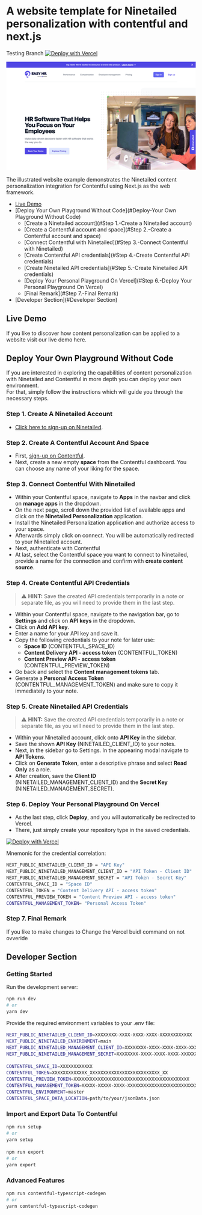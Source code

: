 #  A website template for Ninetailed personalization with contentful and next.js



Testing Branch
[![Deploy with Vercel](https://vercel.com/button)](https://vercel.com/new/clone?repository-url=https%3A%2F%2Fgithub.com%2Fninetailed-inc%2Fcontentful-next-starter-CSR%2Ftree%2Ftesting_deploy-routine&env=NEXT_PUBLIC_NINETAILED_CLIENT_ID,NEXT_PUBLIC_NINETAILED_MANAGEMENT_CLIENT_ID,NEXT_PUBLIC_NINETAILED_MANAGEMENT_SECRET,CONTENTFUL_SPACE_ID,CONTENTFUL_TOKEN,CONTENTFUL_PREVIEW_TOKEN,CONTENTFUL_MANAGEMENT_TOKEN&project-name=ninetailed-contentful-next-starter&repository-name=ninetailed-contentful-next-starter&build-command=npm%20run%20build-and-setup)


![](docs/ninetailed-contentful-next-starter-screenshot.png)

The illustrated website example demonstrates the Ninetailed content personalization integration for Contentful using Next.js as the web framework.

- [Live Demo](#Live-Demo)
- [Deploy Your Own Playground Without Code](#Deploy-Your Own Playground Without Code)
  - [Create a Ninetailed account](#Step 1.-Create a Ninetailed account)
  - [Create a Contentful account and space](#Step 2.-Create a Contentful account and space)
  - [Connect Contentful with Ninetailed](#Step 3.-Connect Contentful with Ninetailed)
  - [Create Contentful API credentials](#Step 4.-Create Contentful API credentials)
  - [Create Ninetailed API credentials](#Step 5.-Create Ninetailed API credentials)
  - [Deploy Your Personal Playground On Vercel](#Step 6.-Deploy Your Personal Playground On Vercel)
  - [Final Remark](#Step 7.-Final Remark)
- [Developer Section](#Developer Section)

## Live Demo

If you like to discover how content personalization can be applied to a website visit our live demo here.

## Deploy Your Own Playground Without Code
If you are interested in exploring the capabilities of content personalization with Ninetailed and Contentful in more depth you can deploy your own environment.\
For that, simply follow the instructions which will guide you through the necessary steps.

### Step 1. Create A Ninetailed Account
- [Click here to sign-up on Ninetailed](https://app.ninetailed.io/account/sign-up).

### Step 2. Create A Contentful Account And Space
- First, [sign-up on Contentful](https://www.contentful.com/sign-up/).
- Next, create a new empty **space** from the Contentful dashboard. You can choose any name of your liking for the space.

### Step 3. Connect Contentful With Ninetailed
- Within your Contentful space, navigate to **Apps** in the navbar and click on **manage apps** in the dropdown.
- On the next page, scroll down the provided list of available apps and click on the **Ninetailed Personalization** application.
- Install the Ninetailed Personalization application and authorize access to your space.
- Afterwards simply click on connect. You will be automatically redirected to your Ninetailed account.
- Next, authenticate with Contentful
- At last, select the Contentful space you want to connect to Ninetailed, provide a name for the connection and confirm with **create content source**.

### Step 4. Create Contentful API Credentials
> ⚠️ **HINT:** Save the created API credentials temporarily in a note or separate file, as you will need to provide them in the last step.
- Within your Contentful space, navigate to the navigation bar, go to **Settings** and click on **API keys** in the dropdown.
- Click on **Add API key**.
- Enter a name for your API key and save it. 
- Copy the following credentials to your note for later use:
  - **Space ID** (CONTENTFUL_SPACE_ID)
  - **Content Delivery API - access token** (CONTENTFUL_TOKEN)
  - **Content Preview API - access token** (CONTENTFUL_PREVIEW_TOKEN)
- Go back and select the **Content management tokens** tab.
- Generate a **Personal Access Token** (CONTENTFUL_MANAGEMENT_TOKEN) and make sure to copy it immediately to your note.

### Step 5. Create Ninetailed API Credentials
> ⚠️ **HINT:** Save the created API credentials temporarily in a note or separate file, as you will need to provide them in the last step.
- Within your Ninetailed account, click onto **API Key** in the sidebar.
- Save the shown **API Key** (NINETAILED_CLIENT_ID) to your notes. 
- Next, in the sidebar go to Settings. In the appearing modal navigate to **API Tokens**.
- Click on **Generate Token**, enter a descriptive phrase and select **Read Only** as a role.
- After creation, save the **Client ID** (NINETAILED_MANAGEMENT_CLIENT_ID) and the **Secret Key** (NINETAILED_MANAGEMENT_SECRET).

### Step 6. Deploy Your Personal Playground On Vercel

- As the last step, click **Deploy**, and you will automatically be redirected to Vercel.
- There, just simply create your repository type in the saved credentials.

[![Deploy with Vercel](https://vercel.com/button)](https://vercel.com/new/clone?repository-url=https%3A%2F%2Fgithub.com%2Fninetailed-inc%2Fcontentful-next-starter-CSR&env=NEXT_PUBLIC_NINETAILED_CLIENT_ID,NEXT_PUBLIC_NINETAILED_MANAGEMENT_CLIENT_ID,NEXT_PUBLIC_NINETAILED_MANAGEMENT_SECRET,CONTENTFUL_SPACE_ID,CONTENTFUL_TOKEN,CONTENTFUL_PREVIEW_TOKEN,CONTENTFUL_MANAGEMENT_TOKEN&project-name=ninetailed-contentful-next-starter&repository-name=ninetailed-contentful-next-starter&build-command=npm%20run%20build-and-setup)

Mnemonic for the credential correlation:

``` bash
NEXT_PUBLIC_NINETAILED_CLIENT_ID = "API Key"
NEXT_PUBLIC_NINETAILED_MANAGEMENT_CLIENT_ID = "API Token - Client ID"
NEXT_PUBLIC_NINETAILED_MANAGEMENT_SECRET = "API Token - Secret Key"
CONTENTFUL_SPACE_ID = "Space ID"
CONTENTFUL_TOKEN = "Content Delivery API - access token"
CONTENTFUL_PREVIEW_TOKEN = "Content Preview API - access token"
CONTENTFUL_MANAGEMENT_TOKEN= "Personal Access Token"
```

### Step 7. Final Remark

If you like to make changes to
Change the Vercel buidl command on not ovveride


## Developer Section


### Getting Started

Run the development server:
```bash
npm run dev
# or
yarn dev
```

Provide the required environment variables to your .env file:

```bash
NEXT_PUBLIC_NINETAILED_CLIENT_ID=XXXXXXXX-XXXX-XXXX-XXXX-XXXXXXXXXXXX
NEXT_PUBLIC_NINETAILED_ENVIRONMENT=main
NEXT_PUBLIC_NINETAILED_MANAGEMENT_CLIENT_ID=XXXXXXXX-XXXX-XXXX-XXXX-XXXXXXXXXXXX
NEXT_PUBLIC_NINETAILED_MANAGEMENT_SECRET=XXXXXXXX-XXXX-XXXX-XXXX-XXXXXXXXXXXX

CONTENTFUL_SPACE_ID=XXXXXXXXXXXX
CONTENTFUL_TOKEN=XXXXXXXXXXXXX_XXXXXXXXXXXXXXXXXXXXXXXXXX_XX
CONTENTFUL_PREVIEW_TOKEN=XXXXXXXXXXXXXXXXXXXXXXXXXXXXXXXXXXXXXXXXXXX
CONTENTFUL_MANAGEMENT_TOKEN=XXXXX-XXXXX-XXXX-XXXXXXXXXXXXXXXXXXXXXXXXXXXXXXXX
CONTENTFUL_ENVIRONMENT=master
CONTENTFUL_SPACE_DATA_LOCATION=path/to/your/jsonData.json
```

### Import and Export Data To Contentful

```bash
npm run setup
# or
yarn setup

npm run export
# or
yarn export
```

### Advanced Features

```bash
npm run contentful-typescript-codegen
# or
yarn contentful-typescript-codegen

```

